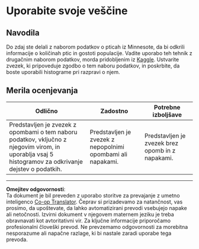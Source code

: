 <!--
CO_OP_TRANSLATOR_METADATA:
{
  "original_hash": "40eeb9b9f94009c537c7811f9f27f037",
  "translation_date": "2025-08-30T19:17:17+00:00",
  "source_file": "3-Data-Visualization/10-visualization-distributions/assignment.md",
  "language_code": "sl"
}
-->
# Uporabite svoje veščine

## Navodila

Do zdaj ste delali z naborom podatkov o pticah iz Minnesote, da bi odkrili informacije o količinah ptic in gostoti populacije. Vadite uporabo teh tehnik z drugačnim naborom podatkov, morda pridobljenim iz [Kaggle](https://www.kaggle.com/). Ustvarite zvezek, ki pripoveduje zgodbo o tem naboru podatkov, in poskrbite, da boste uporabili histograme pri razpravi o njem.

## Merila ocenjevanja

Odlično | Zadostno | Potrebne izboljšave
--- | --- | -- |
Predstavljen je zvezek z opombami o tem naboru podatkov, vključno z njegovim virom, in uporablja vsaj 5 histogramov za odkrivanje dejstev o podatkih. | Predstavljen je zvezek z nepopolnimi opombami ali napakami. | Predstavljen je zvezek brez opomb in z napakami.

---

**Omejitev odgovornosti**:  
Ta dokument je bil preveden z uporabo storitve za prevajanje z umetno inteligenco [Co-op Translator](https://github.com/Azure/co-op-translator). Čeprav si prizadevamo za natančnost, vas prosimo, da upoštevate, da lahko avtomatizirani prevodi vsebujejo napake ali netočnosti. Izvirni dokument v njegovem maternem jeziku je treba obravnavati kot avtoritativni vir. Za ključne informacije priporočamo profesionalni človeški prevod. Ne prevzemamo odgovornosti za morebitna nesporazume ali napačne razlage, ki bi nastale zaradi uporabe tega prevoda.